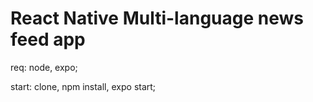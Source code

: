 # React Native Multi-language news feed app

req: node, expo;

start: clone, npm install, expo start;
